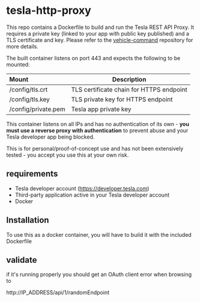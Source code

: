 # tesla-http-proxy

This repo contains a Dockerfile to build and run the Tesla REST API Proxy. It requires a private key (linked to your app with public key published) and a TLS certificate and key. Please refer to the [vehicle-command](https://github.com/teslamotors/vehicle-command) repository for more details.

The built container listens on port 443 and expects the following to be mounted:

| Mount | Description |
| :---- | --- |
| /config/tls.crt | TLS certificate chain for HTTPS endpoint |
| /config/tls.key | TLS private key for HTTPS endpoint |
| /config/private.pem | Tesla app private key |

This container listens on all IPs and has no authentication of its own - **you must use a reverse proxy with authentication** to prevent abuse and your Tesla developer app being blocked.

This is for personal/proof-of-concept use and has not been extensively tested - you accept you use this at your own risk.

## requirements

- Tesla developer account (https://developer.tesla.com)
- Third-party application active in your Tesla developer account
- Docker 


## Installation
To use this as a docker container, you will have to build it with the included Dockerfile

## validate

if it's running properly you should get an OAuth client error when browsing to

http://IP_ADDRESS/api/1/randomEndpoint
